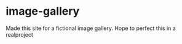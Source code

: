 # image-gallery

Made this site for a fictional image gallery. Hope to perfect this in a realproject
